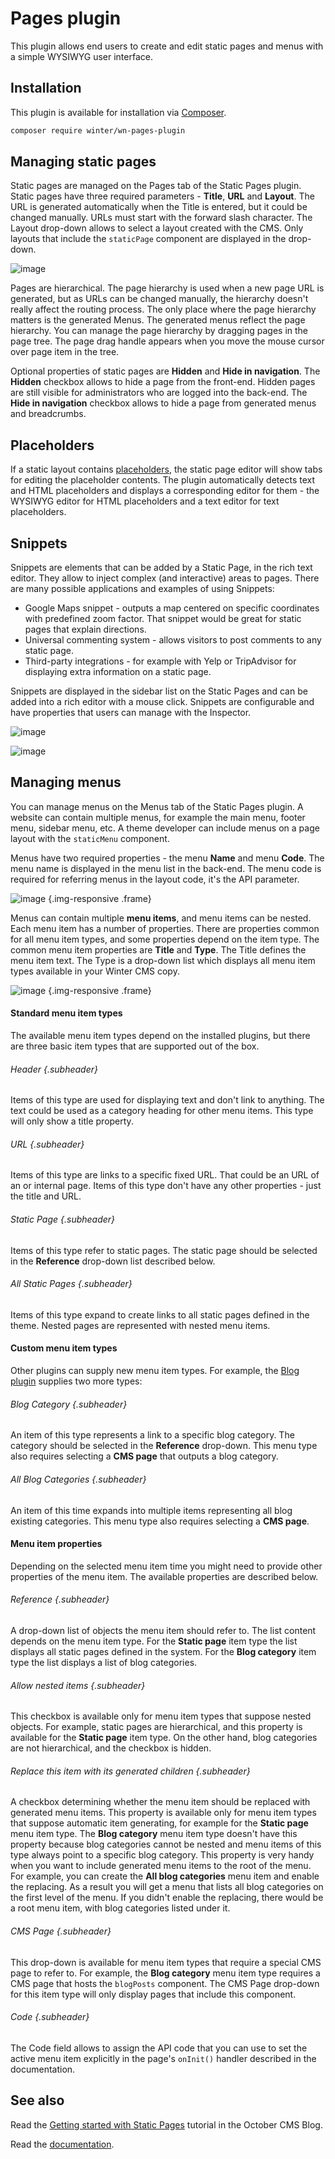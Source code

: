 # Pages plugin

This plugin allows end users to create and edit static pages and menus with a simple WYSIWYG user interface.

## Installation

This plugin is available for installation via [Composer](http://getcomposer.org/).

```bash
composer require winter/wn-pages-plugin
```

## Managing static pages

Static pages are managed on the Pages tab of the Static Pages plugin. Static pages have three required parameters - **Title**, **URL** and **Layout**. The URL is generated automatically when the Title is entered, but it could be changed manually. URLs must start with the forward slash character. The Layout drop-down allows to select a layout created with the CMS. Only layouts that include the `staticPage` component are displayed in the drop-down.

![image](https://raw.githubusercontent.com/wintercms/wn-pages-plugin/master/docs/images/static-page.png) 

Pages are hierarchical. The page hierarchy is used when a new page URL is generated, but as URLs can be changed manually, the hierarchy doesn't really affect the routing process. The only place where the page hierarchy matters is the generated Menus. The generated menus reflect the page hierarchy. You can manage the page hierarchy by dragging pages in the page tree. The page drag handle appears when you move the mouse cursor over page item in the tree.

Optional properties of static pages are **Hidden** and **Hide in navigation**. The **Hidden** checkbox allows to hide a page from the front-end. Hidden pages are still visible for administrators who are logged into the back-end. The **Hide in navigation** checkbox allows to hide a page from generated menus and breadcrumbs.

## Placeholders

If a static layout contains [placeholders](https://wintercms.com/docs/cms/layouts#placeholders), the static page editor will show tabs for editing the placeholder contents. The plugin automatically detects text and HTML placeholders and displays a corresponding editor for them - the WYSIWYG editor for HTML placeholders and a text editor for text placeholders.

## Snippets

Snippets are elements that can be added by a Static Page, in the rich text editor. They allow to inject complex (and interactive) areas to pages. There are many possible applications and examples of using Snippets:

* Google Maps snippet - outputs a map centered on specific coordinates with predefined zoom factor. That snippet would be great for static pages that explain directions.
* Universal commenting system - allows visitors to post comments to any static page.
* Third-party integrations - for example with Yelp or TripAdvisor for displaying extra information on a static page.

Snippets are displayed in the sidebar list on the Static Pages and can be added into a rich editor with a mouse click. Snippets are configurable and have properties that users can manage with the Inspector.

![image](https://raw.githubusercontent.com/wintercms/wn-pages-plugin/master/docs/images/snippets-backend.png)

![image](https://raw.githubusercontent.com/wintercms/wn-pages-plugin/master/docs/images/snippets-frontend.png)

## Managing menus

You can manage menus on the Menus tab of the Static Pages plugin. A website can contain multiple menus, for example the main menu, footer menu, sidebar menu, etc. A theme developer can include menus on a page layout with the `staticMenu` component.

Menus have two required properties - the menu **Name** and menu **Code**. The menu name is displayed in the menu list in the back-end. The menu code is required for referring menus in the layout code, it's the API parameter.

![image](https://raw.githubusercontent.com/wintercms/wn-pages-plugin/master/docs/images/menu-management.png) {.img-responsive .frame}

Menus can contain multiple **menu items**, and menu items can be nested. Each menu item has a number of properties. There are properties common for all menu item types, and some properties depend on the item type. The common menu item properties are **Title** and **Type**. The Title defines the menu item text. The Type is a drop-down list which displays all menu item types available in your Winter CMS copy.

![image](https://raw.githubusercontent.com/wintercms/wn-pages-plugin/master/docs/images/menu-item.png) {.img-responsive .frame}

#### Standard menu item types
The available menu item types depend on the installed plugins, but there are three basic item types that are supported out of the box.

###### Header {.subheader}
Items of this type are used for displaying text and don't link to anything. The text could be used as a category heading for other menu items. This type will only show a title property.

###### URL {.subheader}
Items of this type are links to a specific fixed URL. That could be an URL of an or internal page. Items of this type don't have any other properties - just the title and URL.

###### Static Page {.subheader}
Items of this type refer to static pages. The static page should be selected in the **Reference** drop-down list described below.

###### All Static Pages {.subheader}
Items of this type expand to create links to all static pages defined in the theme. Nested pages are represented with nested menu items.

#### Custom menu item types
Other plugins can supply new menu item types. For example, the [Blog plugin](https://github.com/wintercms/wn-blog-plugin) supplies two more types:

###### Blog Category {.subheader}
An item of this type represents a link to a specific blog category. The category should be selected in the **Reference** drop-down. This menu type also requires selecting a **CMS page** that outputs a blog category.

###### All Blog Categories {.subheader}
An item of this time expands into multiple items representing all blog existing categories. This menu type also requires selecting a **CMS page**.

#### Menu item properties
Depending on the selected menu item time you might need to provide other properties of the menu item. The available properties are described below.

###### Reference {.subheader}
A drop-down list of objects the menu item should refer to. The list content depends on the menu item type. For the **Static page** item type the list displays all static pages defined in the system. For the **Blog category** item type the list displays a list of blog categories.

###### Allow nested items {.subheader}
This checkbox is available only for menu item types that suppose nested objects. For example, static pages are hierarchical, and this property is available for the **Static page** item type. On the other hand, blog categories are not hierarchical, and the checkbox is hidden.

###### Replace this item with its generated children {.subheader}
A checkbox determining whether the menu item should be replaced with generated menu items. This property is available only for menu item types that suppose automatic item generating, for example for the **Static page** menu item type. The **Blog category** menu item type doesn't have this property because blog categories cannot be nested and menu items of this type always point to a specific blog category. This property is very handy when you want to include generated menu items to the root of the menu. For example, you can create the **All blog categories** menu item and enable the replacing. As a result you will get a menu that lists all blog categories on the first level of the menu. If you didn't enable the replacing, there would be a root menu item, with blog categories listed under it.

###### CMS Page {.subheader}
This drop-down is available for menu item types that require a special CMS page to refer to. For example, the **Blog category** menu item type requires a CMS page that hosts the `blogPosts` component. The CMS Page drop-down for this item type will only display pages that include this component.

###### Code {.subheader}
The Code field allows to assign the API code that you can use to set the active menu item explicitly in the page's `onInit()` handler described in the documentation.

## See also

Read the [Getting started with Static Pages](https://octobercms.com/blog/post/getting-started-static-pages) tutorial in the October CMS Blog.

Read the [documentation](/docs/documentation.md).
